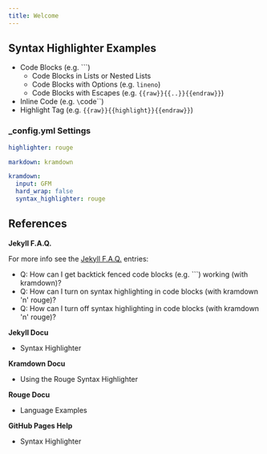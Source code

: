 ```yaml
---
title: Welcome
---
```



## Syntax Highlighter Examples

- Code Blocks (e.g. \`\`\`)
    - Code Blocks in Lists or Nested Lists
    - Code Blocks with Options (e.g. `lineno`)
    - Code Blocks with Escapes (e.g. `{{raw}}{{..}}{{endraw}}`)
- Inline Code (e.g. `\`code\``)
- Highlight Tag (e.g. `{{raw}}{{highlight}}{{endraw}}`)


### _config.yml  Settings

```yaml
highlighter: rouge

markdown: kramdown

kramdown:
  input: GFM
  hard_wrap: false
  syntax_highlighter: rouge
```

## References

**Jekyll F.A.Q.**

For more info see the [Jekyll F.A.Q.](https://github.com/planetjekyll/quickrefs/blob/master/FAQ.md) entries:

- Q: How can I get backtick fenced code blocks (e.g. \`\`\`) working (with kramdown)?
- Q: How can I turn on syntax highlighting in code blocks (with kramdown 'n' rouge)?
- Q: How can I turn off syntax highlighting in code blocks (with kramdown 'n' rouge)?

**Jekyll Docu**

- Syntax Highlighter

**Kramdown Docu**

- Using the Rouge Syntax Highlighter

**Rouge Docu**

- Language Examples 

**GitHub Pages Help**

- Syntax Highlighter

